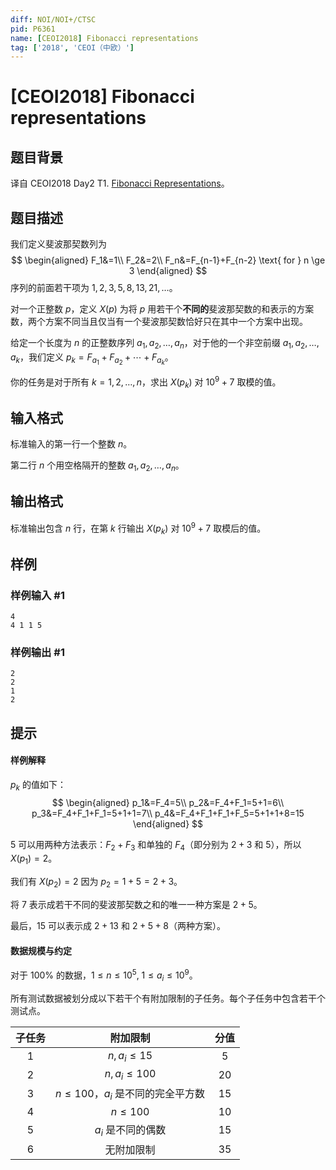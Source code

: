 ```yaml
---
diff: NOI/NOI+/CTSC
pid: P6361
name: [CEOI2018] Fibonacci representations
tag: ['2018', 'CEOI（中欧）']
---
```

# [CEOI2018] Fibonacci representations
## 题目背景

译自 CEOI2018 Day2 T1. [Fibonacci Representations](https://ceoi2018.pl/wp-content/uploads/2018/08/fib.pdf)。
## 题目描述

我们定义斐波那契数列为
$$
\begin{aligned}
F_1&=1\\
F_2&=2\\
F_n&=F_{n-1}+F_{n-2} \text{ for } n \ge 3
\end{aligned}
$$
序列的前面若干项为 $1,2,3,5,8,13,21,\ldots$。

对一个正整数 $p$，定义 $X(p)$ 为将 $p$ 用若干个**不同的**斐波那契数的和表示的方案数，两个方案不同当且仅当有一个斐波那契数恰好只在其中一个方案中出现。

给定一个长度为 $n$ 的正整数序列 $a_1,a_2,\ldots,a_n$，对于他的一个非空前缀 $a_1,a_2,\ldots,a_k$，我们定义 $p_k=F_{a_1}+F_{a_2}+\cdots+F_{a_k}$。

你的任务是对于所有 $k=1, 2, \ldots, n$，求出 $X(p_k)$ 对 $10^9+7$ 取模的值。
## 输入格式

标准输入的第一行一个整数 $n$。

第二行 $n$ 个用空格隔开的整数 $a_1,a_2,\ldots,a_n$。
## 输出格式

标准输出包含 $n$ 行，在第 $k$ 行输出 $X(p_k)$ 对 $10^9+7$ 取模后的值。
## 样例

### 样例输入 #1
```
4
4 1 1 5
```
### 样例输出 #1
```
2
2
1
2
```
## 提示

#### 样例解释

$p_k$ 的值如下：
$$
\begin{aligned}
p_1&=F_4=5\\
p_2&=F_4+F_1=5+1=6\\
p_3&=F_4+F_1+F_1=5+1+1=7\\
p_4&=F_4+F_1+F_1+F_5=5+1+1+8=15
\end{aligned}
$$

$5$ 可以用两种方法表示：$F_2+F_3$ 和单独的 $F_4$（即分别为 $2+3$ 和 $5$），所以 $X(p_1)=2$。

我们有 $X(p_2)=2$ 因为 $p_2=1+5=2+3$。

将 $7$ 表示成若干不同的斐波那契数之和的唯一一种方案是 $2+5$。

最后，$15$ 可以表示成 $2+13$ 和 $2+5+8$（两种方案）。

#### 数据规模与约定

对于 $100\%$ 的数据，$1\le n\le 10^5,\ 1\le a_i\le 10^9$。

所有测试数据被划分成以下若干个有附加限制的子任务。每个子任务中包含若干个测试点。

| 子任务 | 附加限制 | 分值 |
| :--: | :---: | :--: |
| $1$ | $n, a_i \leq 15$ | $5$ |
| $2$ | $n, a_i \leq 100$ | $20$ |
| $3$ | $n \leq 100$，$a_i$ 是不同的完全平方数 | $15$ |
| $4$ | $n \leq 100$ | $10$ |
| $5$ | $a_i$ 是不同的偶数 | $15$ |
| $6$ | 无附加限制 | $35$ |
